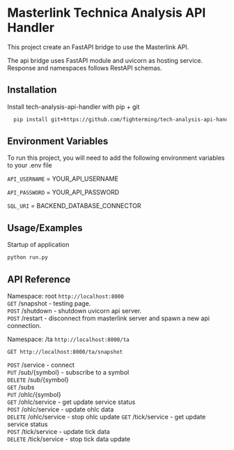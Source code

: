 # Masterlink Technica Analysis API Handler

This project create an FastAPI bridge to use the Masterlink API.

The api bridge uses FastAPI module and uvicorn as hosting service. Response and namespaces follows RestAPI schemas.


## Installation

Install tech-analysis-api-handler with pip + git

```bash
  pip install git+https://github.com/fighterming/tech-analysis-api-handler.git

```



## Environment Variables

To run this project, you will need to add the following environment variables to your .env file

`API_USERNAME` = YOUR_API_USERNAME

`API_PASSWORD` = YOUR_API_PASSWORD

`SQL_URI` = BACKEND_DATABASE_CONNECTOR



## Usage/Examples

Startup of application
```bash
python run.py
```


## API Reference

Namespace: root `http://localhost:8000`      
`GET` /snapshot - testing page.  
`POST` /shutdown - shutdown uvicorn api server.   
`POST` /restart - disconnect from masterlink server and spawn a new api connection.  


Namespace: /ta `http://localhost:8000/ta`  


```http
GET http://localhost:8000/ta/snapshot 
```
`POST` /service - connect  
`PUT` /sub/{symbol} - subscribe to a symbol  
`DELETE` /sub/{symbol}  
`GET` /subs  
`PUT` /ohlc/{symbol}  
`GET` /ohlc/service - get update service status  
`POST` /ohlc/service - update ohlc data  
`DELETE` /ohlc/service - stop ohlc update
`GET` /tick/service - get update service status  
`POST` /tick/service - update tick data  
`DELETE` /tick/service - stop tick data update  